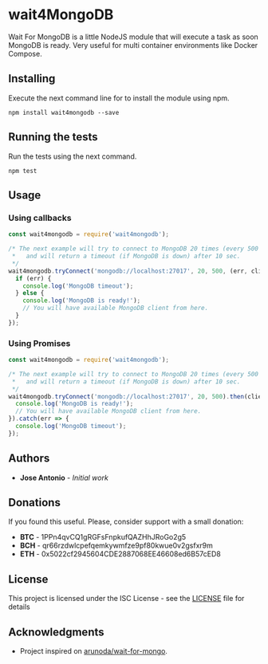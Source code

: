 # wait4MongoDB

Wait For MongoDB is a little NodeJS module that will execute a task as soon MongoDB is ready. Very useful for multi container environments like Docker Compose.

## Installing

Execute the next command line for to install the module using npm.

```
npm install wait4mongodb --save
```

## Running the tests

Run the tests using the next command.

```
npm test
```

## Usage

### Using callbacks

```javascript
const wait4mongodb = require('wait4mongodb');

/* The next example will try to connect to MongoDB 20 times (every 500 milliseconds) 
 *   and will return a timeout (if MongoDB is down) after 10 sec. 
 */
wait4mongodb.tryConnect('mongodb://localhost:27017', 20, 500, (err, client) => {
  if (err) {
    console.log('MongoDB timeout');
  } else {
    console.log('MongoDB is ready!');
    // You will have available MongoDB client from here.
  }
});
```

### Using Promises

```javascript
const wait4mongodb = require('wait4mongodb');

/* The next example will try to connect to MongoDB 20 times (every 500 milliseconds) 
 *   and will return a timeout (if MongoDB is down) after 10 sec. 
 */
wait4mongodb.tryConnect('mongodb://localhost:27017', 20, 500).then(client => {
  console.log('MongoDB is ready!');
  // You will have available MongoDB client from here.
}).catch(err => {
  console.log('MongoDB timeout');
});
```

## Authors

* **Jose Antonio** - *Initial work*

## Donations

If you found this useful. Please, consider support with a small donation:

* **BTC** - 1PPn4qvCQ1gRGFsFnpkufQAZHhJRoGo2g5
* **BCH** - qr66rzdwlcpefqemkywmfze9pf80kwue0v2gsfxr9m
* **ETH** - 0x5022cf2945604CDE2887068EE46608ed6B57cED8

## License

This project is licensed under the ISC License - see the [LICENSE](LICENSE) file for details

## Acknowledgments

* Project inspired on [arunoda/wait-for-mongo](https://github.com/arunoda/wait-for-mongo).

